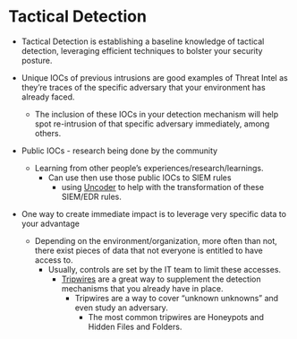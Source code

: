 # Tactical Detection

* Tactical Detection is establishing a baseline knowledge of tactical detection, leveraging efficient techniques to bolster your security posture.

* Unique IOCs of previous intrusions are good examples of Threat Intel as they’re traces of the specific adversary that your environment has already faced.
  * The inclusion of these IOCs in your detection mechanism will help spot re-intrusion of that specific adversary immediately, among others.

* Public IOCs - research being done by the community
  * Learning from other people’s experiences/research/learnings.
    * Can use then use those public IOCs to SIEM rules
      * using [Uncoder](<https://tdm.socprime.com/uncoder-ai>) to help with the transformation of these SIEM/EDR rules.

* One way to create immediate impact is to leverage very specific data to your advantage
  * Depending on the environment/organization, more often than not, there exist pieces of data that not everyone is entitled to have access to.
    * Usually, controls are set by the IT team to limit these accesses.
      * [Tripwires](/Infosec/Detection/tripwire.md) are a great way to supplement the detection mechanisms that you already have in place.
        * Tripwires are a way to cover “unknown unknowns” and even study an adversary.
          * The most common tripwires are Honeypots and Hidden Files and Folders.
